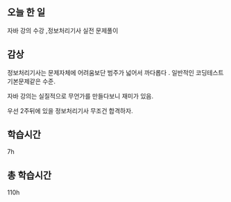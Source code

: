 ## 오늘 한 일

자바 강의 수강 ,정보처리기사 실전 문제풀이


## 감상

정보처리기사는 문제자체에 어려움보단 범주가 넓어서 까다롭다 . 일반적인 코딩테스트 기본문제같은 수준.

자바 강의는 실질적으로 무언가를 만들다보니 재미가 있음. 

우선 2주뒤에 있을 정보처리기사 무조건 합격하자.

## 학습시간

7h <br>
## 총 학습시간

110h
